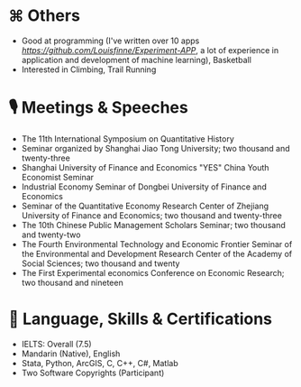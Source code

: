 
# ⌘ Others 
- Good at programming (I've written over 10 apps *https://github.com/Louisfinne/Experiment-APP*, a lot of experience in application and development of machine learning), Basketball
- Interested in Climbing, Trail Running

# 🎙 Meetings & Speeches
- The 11th International Symposium on Quantitative History
- Seminar organized by Shanghai Jiao Tong University; two thousand and twenty-three
- Shanghai University of Finance and Economics "YES" China Youth Economist Seminar
- Industrial Economy Seminar of Dongbei University of Finance and Economics
- Seminar of the Quantitative Economy Research Center of Zhejiang University of Finance and Economics; two thousand and twenty-three
- The 10th Chinese Public Management Scholars Seminar; two thousand and twenty-two
- The Fourth Environmental Technology and Economic Frontier Seminar of the Environmental and Development Research Center of the Academy of Social Sciences; two thousand and twenty
- The First Experimental economics Conference on Economic Research; two thousand and nineteen

# 🧰 Language, Skills & Certifications   

- IELTS: Overall (7.5) 
- Mandarin (Native), English 
- Stata, Python, ArcGIS, C, C++, C#, Matlab 
- Two Software Copyrights (Participant) 
